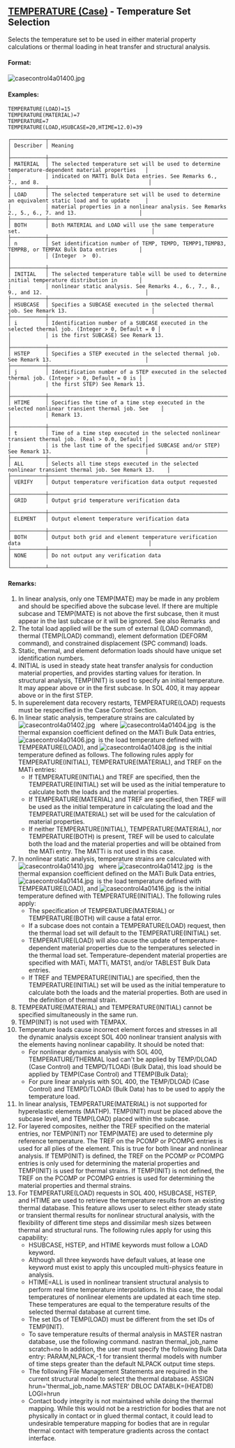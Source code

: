 ## [TEMPERATURE (Case)](https://help.hexagonmi.com/bundle/MSC_Nastran_2022.4/page/Nastran_Combined_Book/qrg/casecontrol4a/TOC.TEMPERATURE.Case.xhtml) - Temperature Set Selection

Selects the temperature set to be used in either material property calculations or thermal loading in heat transfer and structural analysis.

#### Format:

![casecontrol4a01400.jpg](https://help-be.hexagonmi.com/bundle/MSC_Nastran_2022.4/page/Nastran_Combined_Book/qrg/casecontrol4a/../../../assets/casecontrol4a01400.jpg?_LANG=enus)  

#### Examples:

```nastran
TEMPERATURE(LOAD)=15
TEMPERATURE(MATERIAL)=7
TEMPERATURE=7
TEMPERATURE(LOAD,HSUBCASE=20,HTIME=12.0)=39
```

```text
┌───────────┬────────────────────────────────────────────────────────────────────────────────────────────────────┐
│ Describer │ Meaning                                                                                            │
├───────────┼────────────────────────────────────────────────────────────────────────────────────────────────────┤
│ MATERIAL  │ The selected temperature set will be used to determine temperature-dependent material properties   │
│           │ indicated on MATTi Bulk Data entries. See Remarks 6., 7., and 8.                                   │
├───────────┼────────────────────────────────────────────────────────────────────────────────────────────────────┤
│ LOAD      │ The selected temperature set will be used to determine an equivalent static load and to update     │
│           │ material properties in a nonlinear analysis. See Remarks 2., 5., 6., 7. and 13.                    │
├───────────┼────────────────────────────────────────────────────────────────────────────────────────────────────┤
│ BOTH      │ Both MATERIAL and LOAD will use the same temperature set.                                          │
├───────────┼────────────────────────────────────────────────────────────────────────────────────────────────────┤
│ n         │ Set identification number of TEMP, TEMPD, TEMPP1,TEMPB3, TEMPRB, or TEMPAX Bulk Data entries       │
│           │ (Integer  >  0).                                                                                   │
├───────────┼────────────────────────────────────────────────────────────────────────────────────────────────────┤
│ INITIAL   │ The selected temperature table will be used to determine initial temperature distribution in       │
│           │ nonlinear static analysis. See Remarks 4., 6., 7., 8., 9., and 12.                                 │
├───────────┼────────────────────────────────────────────────────────────────────────────────────────────────────┤
│ HSUBCASE  │ Specifies a SUBCASE executed in the selected thermal job. See Remark 13.                           │
├───────────┼────────────────────────────────────────────────────────────────────────────────────────────────────┤
│ i         │ Identification number of a SUBCASE executed in the selected thermal job. (Integer > 0, Default = 0 │
│           │ is the first SUBCASE) See Remark 13.                                                               │
├───────────┼────────────────────────────────────────────────────────────────────────────────────────────────────┤
│ HSTEP     │ Specifies a STEP executed in the selected thermal job. See Remark 13.                              │
├───────────┼────────────────────────────────────────────────────────────────────────────────────────────────────┤
│ j         │ Identification number of a STEP executed in the selected thermal job. (Integer > 0, Default = 0 is │
│           │ the first STEP) See Remark 13.                                                                     │
├───────────┼────────────────────────────────────────────────────────────────────────────────────────────────────┤
│ HTIME     │ Specifies the time of a time step executed in the selected nonlinear transient thermal job. See    │
│           │ Remark 13.                                                                                         │
├───────────┼────────────────────────────────────────────────────────────────────────────────────────────────────┤
│ t         │ Time of a time step executed in the selected nonlinear transient thermal job. (Real > 0.0, Default │
│           │ is the last time of the specified SUBCASE and/or STEP) See Remark 13.                              │
├───────────┼────────────────────────────────────────────────────────────────────────────────────────────────────┤
│ ALL       │ Selects all time steps executed in the selected nonlinear transient thermal job. See Remark 13.    │
├───────────┼────────────────────────────────────────────────────────────────────────────────────────────────────┤
│ VERIFY    │ Output temperature verification data output requested                                              │
├───────────┼────────────────────────────────────────────────────────────────────────────────────────────────────┤
│ GRID      │ Output grid temperature verification data                                                          │
├───────────┼────────────────────────────────────────────────────────────────────────────────────────────────────┤
│ ELEMENT   │ Output element temperature verification data                                                       │
├───────────┼────────────────────────────────────────────────────────────────────────────────────────────────────┤
│ BOTH      │ Output both grid and element temperature verification data                                         │
├───────────┼────────────────────────────────────────────────────────────────────────────────────────────────────┤
│ NONE      │ Do not output any verification data                                                                │
└───────────┴────────────────────────────────────────────────────────────────────────────────────────────────────┘
```

#### Remarks:

1. In linear analysis, only one TEMP(MATE) may be made in any problem and should be specified above the subcase level. If there are multiple subcase and TEMP(MATE) is not above the first subcase, then it must appear in the last subcase or it will be ignored. See also Remarks   and 
2. The total load applied will be the sum of external (LOAD command), thermal (TEMP(LOAD) command), element deformation (DEFORM command), and constrained displacement (SPC command) loads.
3. Static, thermal, and element deformation loads should have unique set identification numbers.
4. INITIAL is used in steady state heat transfer analysis for conduction material properties, and provides starting values for iteration. In structural analysis, TEMP(INIT) is used to specify an initial temperature. It may appear above or in the first subcase. In SOL 400, it may appear above or in the first STEP.
5. In superelement data recovery restarts, TEMPERATURE(LOAD) requests must be respecified in the Case Control Section.
6. In linear static analysis, temperature strains are calculated by
![casecontrol4a01402.jpg](https://help-be.hexagonmi.com/bundle/MSC_Nastran_2022.4/page/Nastran_Combined_Book/qrg/casecontrol4a/../../../assets/casecontrol4a01402.jpg?_LANG=enus)  
     where  ![casecontrol4a01404.jpg](https://help-be.hexagonmi.com/bundle/MSC_Nastran_2022.4/page/Nastran_Combined_Book/qrg/casecontrol4a/../../../assets/casecontrol4a01404.jpg?_LANG=enus)  is the thermal expansion coefficient defined on the MATi Bulk Data entries,  ![casecontrol4a01406.jpg](https://help-be.hexagonmi.com/bundle/MSC_Nastran_2022.4/page/Nastran_Combined_Book/qrg/casecontrol4a/../../../assets/casecontrol4a01406.jpg?_LANG=enus)  is the load temperature defined with TEMPERATURE(LOAD), and  ![casecontrol4a01408.jpg](https://help-be.hexagonmi.com/bundle/MSC_Nastran_2022.4/page/Nastran_Combined_Book/qrg/casecontrol4a/../../../assets/casecontrol4a01408.jpg?_LANG=enus)  is the initial temperature defined as follows. The following rules apply for TEMPERATURE(INITIAL), TEMPERATURE(MATERIAL), and TREF on the MATi entries:
     - If TEMPERATURE(INITIAL) and TREF are specified, then the TEMPERATURE(INITIAL) set will be used as the initial temperature to calculate both the loads and the material properties.
     - If TEMPERATURE(MATERIAL) and TREF are specified, then TREF will be used as the initial temperature in calculating the load and the TEMPERATURE(MATERIAL) set will be used for the calculation of material properties.
     - If neither TEMPERATURE(INITIAL), TEMPERATURE(MATERIAL), nor TEMPERATURE(BOTH) is present, TREF will be used to calculate both the load and the material properties and will be obtained from the MATi entry. The MATTi is not used in this case.
7. In nonlinear static analysis, temperature strains are calculated with
![casecontrol4a01410.jpg](https://help-be.hexagonmi.com/bundle/MSC_Nastran_2022.4/page/Nastran_Combined_Book/qrg/casecontrol4a/../../../assets/casecontrol4a01410.jpg?_LANG=enus)  
     where  ![casecontrol4a01412.jpg](https://help-be.hexagonmi.com/bundle/MSC_Nastran_2022.4/page/Nastran_Combined_Book/qrg/casecontrol4a/../../../assets/casecontrol4a01412.jpg?_LANG=enus)  is the thermal expansion coefficient defined on the MATi Bulk Data entries,  ![casecontrol4a01414.jpg](https://help-be.hexagonmi.com/bundle/MSC_Nastran_2022.4/page/Nastran_Combined_Book/qrg/casecontrol4a/../../../assets/casecontrol4a01414.jpg?_LANG=enus)  is the load temperature defined with TEMPERATURE(LOAD), and  ![casecontrol4a01416.jpg](https://help-be.hexagonmi.com/bundle/MSC_Nastran_2022.4/page/Nastran_Combined_Book/qrg/casecontrol4a/../../../assets/casecontrol4a01416.jpg?_LANG=enus)  is the initial temperature defined with TEMPERATURE(INITIAL). The following rules apply:
     - The specification of TEMPERATURE(MATERIAL) or TEMPERATURE(BOTH) will cause a fatal error.
     - If a subcase does not contain a TEMPERATURE(LOAD) request, then the thermal load set will default to the TEMPERATURE(INITIAL) set.
     - TEMPERATURE(LOAD) will also cause the update of temperature-dependent material properties due to the temperatures selected in the thermal load set. Temperature-dependent material properties are specified with MATi, MATTi, MATS1, and/or TABLEST Bulk Data entries.
     - If TREF and TEMPERATURE(INITIAL) are specified, then the TEMPERATURE(INITIAL) set will be used as the initial temperature to calculate both the loads and the material properties. Both are used in the definition of thermal strain.
8. TEMPERATURE(MATERIAL) and TEMPERATURE(INITIAL) cannot be specified simultaneously in the same run.
9. TEMP(INIT) is not used with TEMPAX.
10. Temperature loads cause incorrect element forces and stresses in all the dynamic analysis except SOL 400 nonlinear transient analysis with the elements having nonlinear capability.
     It should be noted that:
     - For nonlinear dynamics analysis with SOL 400, TEMPERATURE/THERMAL load can't be applied by TEMP/DLOAD (Case Control) and TEMPD/TLOADi (Bulk Data), this load should be applied by TEMP(Case Control) and TTEMP(Bulk Data);
     - For pure linear analysis with SOL 400, the TEMP/DLOAD (Case Control) and TEMPD/TLOADi (Bulk Data) has to be used to apply the temperature load.
11. In linear analysis, TEMPERATURE(MATERIAL) is not supported for hyperelastic elements (MATHP). TEMP(INIT) must be placed above the subcase level, and TEMP(LOAD) placed within the subcase.
12. For layered composites, neither the TREF specified on the material entries, nor TEMP(INIT) nor TEMP(MATE) are used to determine ply reference temperature. The TREF on the PCOMP or PCOMPG entries is used for all plies of the element. This is true for both linear and nonlinear analysis. If TEMP(INIT) is defined, the TREF on the PCOMP or PCOMPG entries is only used for determining the material properties and TEMP(INIT) is used for thermal strains. If TEMP(INIT) is not defined, the TREF on the PCOMP or PCOMPG entries is used for determining the material properties and thermal strains.
13. For TEMPERATURE(LOAD) requests in SOL 400, HSUBCASE, HSTEP, and HTIME are used to retrieve the temperature results from an existing thermal database. This feature allows user to select either steady state or transient thermal results for nonlinear structural analysis, with the flexibility of different time steps and dissimilar mesh sizes between thermal and structural runs. The following rules apply for using this capability:
     - HSUBCASE, HSTEP, and HTIME keywords must follow a LOAD keyword.
     - Although all three keywords have default values, at lease one keyword must exist to apply this uncoupled multi-physics feature in analysis.
     - HTIME=ALL is used in nonlinear transient structural analysis to perform real time temperature interpolations. In this case, the nodal temperatures of nonlinear elements are updated at each time step. These temperatures are equal to the temperature results of the selected thermal database at current time.
     - The set IDs of TEMP(LOAD) must be different from the set IDs of TEMP(INIT).
     - To save temperature results of thermal analysis in MASTER nastran database, use the following command.
     nastran thermal_job_name scratch=no
     In addition, the user must specify the following Bulk Data entry:
     PARAM,NLPACK,-1
     for transient thermal models with number of time steps greater than the default NLPACK output time steps.
     - The following File Management Statements are required in the current structural model to select the thermal database.
     ASSIGN hrun='thermal_job_name.MASTER'
     DBLOC DATABLK=(HEATDB) LOGI=hrun
     - Contact body integrity is not maintained while doing the thermal mapping. While this would not be a restriction for bodies that are not physically in contact or in glued thermal contact, it could lead to undesirable temperature mapping for bodies that are in regular thermal contact with temperature gradients across the contact interface.
